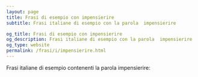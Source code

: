 ```yaml
---
layout: page
title: Frasi di esempio con impensierire 
subtitle: Frasi italiane di esempio con la parola  impensierire

og_title: Frasi di esempio con impensierire 
og_description: Frasi italiane di esempio con la parola  impensierire
og_type: website
permalink: /frasi/i/impensierire.html
---
```


Frasi italiane di esempio contenenti la parola impensierire:


